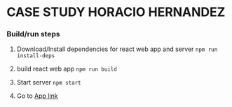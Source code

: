 # CASE STUDY HORACIO HERNANDEZ

### Build/run steps

1. Download/Install dependencies for react web app and server
   `npm run install-deps`

2. build react web app
   `npm run build`

3. Start server
   `npm start`

4. Go to [App link](http://localhost:8000)
